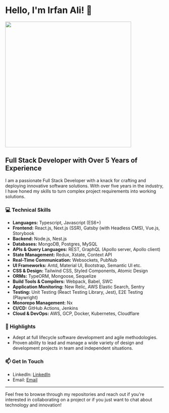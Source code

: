 # Hello, I'm Irfan Ali! 👋

<img src="https://github.com/iamirfanali/iamirfanali/assets/29498615/8ec094cc-4843-4d0f-9e09-8d8a1fead996" width=400 />

## Full Stack Developer with Over 5 Years of Experience

I am a passionate Full Stack Developer with a knack for crafting and deploying innovative software solutions. With over five years in the industry, I have honed my skills to turn complex project requirements into working solutions.

### 💻 Technical Skills
- **Languages:** Typescript, Javascript (ES6+)
- **Frontend:** React.js, Next.js (SSR), Gatsby (with Headless CMS), Vue.js, Storybook
- **Backend:** Node.js, Nest.js
- **Databases:** MongoDB, Postgres, MySQL
- **APIs & Query Languages:** REST, GraphQL (Apollo server, Apollo client)
- **State Management:** Redux, Xstate, Context API
- **Real-Time Communication:** Websockets, PubNub
- **UI Frameworks:** Antd, Material UI, Bootstrap, Semantic UI etc.
- **CSS & Design:** Tailwind CSS, Styled Components, Atomic Design
- **ORMs:** TypeORM, Mongoose, Sequelize
- **Build Tools & Compilers:** Webpack, Babel, SWC
- **Application Monitoring:** New Relic, AWS Elastic Search, Sentry
- **Testing:** Unit Testing (React Testing Library, Jest), E2E Testing (Playwright)
- **Monorepo Management:** Nx
- **CI/CD:** GitHub Actions, Jenkins
- **Cloud & DevOps:** AWS, GCP, Docker, Kubernetes, Cloudflare

### 🌟 Highlights
- Adept at full lifecycle software development and agile methodologies.
- Proven ability to lead and manage a wide variety of design and development projects in team and independent situations.

### 📫 Get In Touch
- LinkedIn: [LinkedIn](linkedin.com/in/iam-irfan-ali/)
- Email: [Email](irfanaliamanat@gmail.com)

---
Feel free to browse through my repositories and reach out if you're interested in collaborating on a project or if you just want to chat about technology and innovation!
